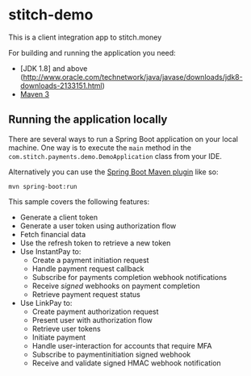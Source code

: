 # stitch-demo

This is a client integration app to stitch.money

For building and running the application you need:

- [JDK 1.8] and above (http://www.oracle.com/technetwork/java/javase/downloads/jdk8-downloads-2133151.html)
- [Maven 3](https://maven.apache.org)

## Running the application locally

There are several ways to run a Spring Boot application on your local machine. One way is to execute the `main` method in the `com.stitch.payments.demo.DemoApplication` class from your IDE.

Alternatively you can use the [Spring Boot Maven plugin](https://docs.spring.io/spring-boot/docs/current/reference/html/build-tool-plugins-maven-plugin.html) like so:

```shell
mvn spring-boot:run
```
This sample covers the following features:
- Generate a client token
- Generate a user token using authorization flow
- Fetch financial data
- Use the refresh token to retrieve a new token
- Use InstantPay to:
  - Create a payment initiation request
  - Handle payment request callback
  - Subscribe for payments completion webhook notifications
  - Receive *signed* webhooks on payment completion
  - Retrieve payment request status
- Use LinkPay to:
  - Create payment authorization request
  - Present user with authorization flow
  - Retrieve user tokens
  - Initiate payment
  - Handle user-interaction for accounts that require MFA
  - Subscribe to paymentinitiation signed webhook
  - Receive and validate signed HMAC webhook notification
